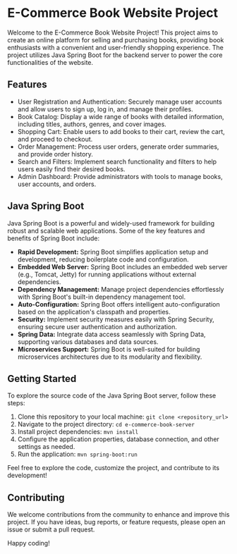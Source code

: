 # E-Commerce Book Website Project

Welcome to the E-Commerce Book Website Project! This project aims to create an online platform for selling and purchasing books, providing book enthusiasts with a convenient and user-friendly shopping experience. The project utilizes Java Spring Boot for the backend server to power the core functionalities of the website.

## Features

- User Registration and Authentication: Securely manage user accounts and allow users to sign up, log in, and manage their profiles.
- Book Catalog: Display a wide range of books with detailed information, including titles, authors, genres, and cover images.
- Shopping Cart: Enable users to add books to their cart, review the cart, and proceed to checkout.
- Order Management: Process user orders, generate order summaries, and provide order history.
- Search and Filters: Implement search functionality and filters to help users easily find their desired books.
- Admin Dashboard: Provide administrators with tools to manage books, user accounts, and orders.

## Java Spring Boot

Java Spring Boot is a powerful and widely-used framework for building robust and scalable web applications. Some of the key features and benefits of Spring Boot include:

- **Rapid Development:** Spring Boot simplifies application setup and development, reducing boilerplate code and configuration.
- **Embedded Web Server:** Spring Boot includes an embedded web server (e.g., Tomcat, Jetty) for running applications without external dependencies.
- **Dependency Management:** Manage project dependencies effortlessly with Spring Boot's built-in dependency management tool.
- **Auto-Configuration:** Spring Boot offers intelligent auto-configuration based on the application's classpath and properties.
- **Security:** Implement security measures easily with Spring Security, ensuring secure user authentication and authorization.
- **Spring Data:** Integrate data access seamlessly with Spring Data, supporting various databases and data sources.
- **Microservices Support:** Spring Boot is well-suited for building microservices architectures due to its modularity and flexibility.

## Getting Started

To explore the source code of the Java Spring Boot server, follow these steps:

1. Clone this repository to your local machine: `git clone <repository_url>`
2. Navigate to the project directory: `cd e-commerce-book-server`
3. Install project dependencies: `mvn install`
4. Configure the application properties, database connection, and other settings as needed.
5. Run the application: `mvn spring-boot:run`

Feel free to explore the code, customize the project, and contribute to its development!

## Contributing

We welcome contributions from the community to enhance and improve this project. If you have ideas, bug reports, or feature requests, please open an issue or submit a pull request.

Happy coding!
